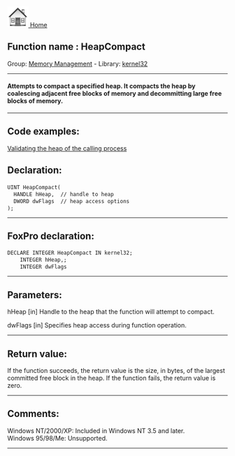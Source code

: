[<img src="../../images/home.png"> Home ](https://github.com/VFPX/Win32API)  

## Function name : HeapCompact
Group: [Memory Management](../../functions_group.md#Memory_Management)  -  Library: [kernel32](../../../libraries.md#kernel32)  
***  


#### Attempts to compact a specified heap. It compacts the heap by coalescing adjacent free blocks of memory and decommitting large free blocks of memory.
***  


## Code examples:
[Validating the heap of the calling process](../../samples/sample_200.md)  

## Declaration:
```foxpro  
UINT HeapCompact(
  HANDLE hHeap,  // handle to heap
  DWORD dwFlags  // heap access options
);  
```  
***  


## FoxPro declaration:
```foxpro  
DECLARE INTEGER HeapCompact IN kernel32;
	INTEGER hHeap,;
	INTEGER dwFlags  
```  
***  


## Parameters:
hHeap 
[in] Handle to the heap that the function will attempt to compact. 

dwFlags 
[in] Specifies heap access during function operation.   
***  


## Return value:
If the function succeeds, the return value is the size, in bytes, of the largest committed free block in the heap. If the function fails, the return value is zero. 
  
***  


## Comments:
Windows NT/2000/XP: Included in Windows NT 3.5 and later.  
Windows 95/98/Me: Unsupported.  
  
***  

